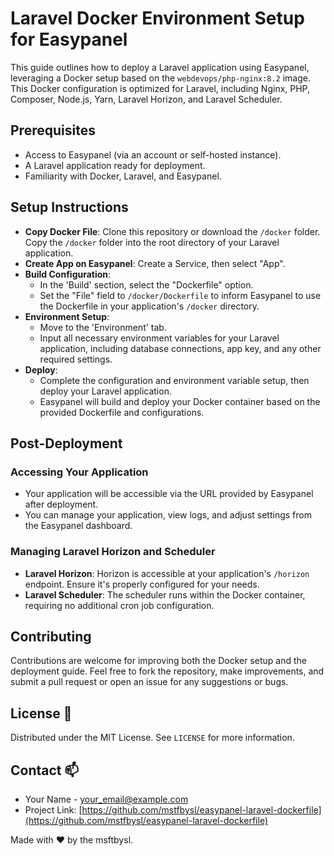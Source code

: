 # Laravel Docker Environment Setup for Easypanel

This guide outlines how to deploy a Laravel application using Easypanel, leveraging a Docker setup based on the `webdevops/php-nginx:8.2` image. This Docker configuration is optimized for Laravel, including Nginx, PHP, Composer, Node.js, Yarn, Laravel Horizon, and Laravel Scheduler.

## Prerequisites

- Access to Easypanel (via an account or self-hosted instance).
- A Laravel application ready for deployment.
- Familiarity with Docker, Laravel, and Easypanel.

## Setup Instructions

* **Copy Docker File**: Clone this repository or download the `/docker` folder. Copy the `/docker` folder into the root directory of your Laravel application.
* **Create App on Easypanel**: Create a Service, then select "App".
* **Build Configuration**:
   - In the 'Build' section, select the "Dockerfile" option.
   - Set the "File" field to `/docker/Dockerfile` to inform Easypanel to use the Dockerfile in your application's `/docker` directory.
* **Environment Setup**:
   - Move to the 'Environment' tab.
   - Input all necessary environment variables for your Laravel application, including database connections, app key, and any other required settings.
* **Deploy**:
   - Complete the configuration and environment variable setup, then deploy your Laravel application.
   - Easypanel will build and deploy your Docker container based on the provided Dockerfile and configurations.

## Post-Deployment

### Accessing Your Application

- Your application will be accessible via the URL provided by Easypanel after deployment.
- You can manage your application, view logs, and adjust settings from the Easypanel dashboard.

### Managing Laravel Horizon and Scheduler

- **Laravel Horizon**: Horizon is accessible at your application's `/horizon` endpoint. Ensure it's properly configured for your needs.
- **Laravel Scheduler**: The scheduler runs within the Docker container, requiring no additional cron job configuration.

## Contributing

Contributions are welcome for improving both the Docker setup and the deployment guide. Feel free to fork the repository, make improvements, and submit a pull request or open an issue for any suggestions or bugs.

## License 📜

Distributed under the MIT License. See `LICENSE` for more information.

## Contact 📫

- Your Name - your_email@example.com
- Project Link: [https://github.com/mstfbysl/easypanel-laravel-dockerfile](https://github.com/mstfbysl/easypanel-laravel-dockerfile)

Made with ❤️ by the msftbysl.
